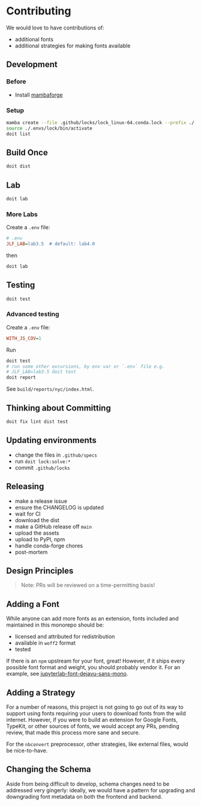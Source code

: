 # Contributing

We would love to have contributions of:

- additional fonts
- additional strategies for making fonts available

## Development

### Before

- Install [mambaforge](https://github.com/conda-forge/miniforge/releases/)

### Setup

```bash
mamba create --file .github/locks/lock_linux-64.conda.lock --prefix ./.envs/lock
source ./.envs/lock/bin/activate
doit list
```

## Build Once

```bash
doit dist
```

## Lab

```bash
doit lab
```

### More Labs

Create a `.env` file:

```ini
# .env
JLF_LAB=lab3.5  # default: lab4.0
```

then

```bash
doit lab
```

## Testing

```bash
doit test
```

### Advanced testing

Create a `.env` file:

```ini
WITH_JS_COV=1
```

Run

```bash
doit test
# run some other excursions, by env var or `.env` file e.g.
# JLF_LAB=lab3.5 doit test
doit report
```

See `build/reports/nyc/index.html`.

## Thinking about Committing

```bash
doit fix lint dist test
```

## Updating environments

- change the files in `.github/specs`
- run `doit lock:solve:*`
- commit `.github/locks`

## Releasing

- make a release issue
- ensure the CHANGELOG is updated
- wait for CI
- download the dist
- make a GitHub release off `main`
- upload the assets
- upload to PyPI, npm
- handle conda-forge chores
- post-mortem

## Design Principles

> Note: PRs will be reviewed on a time-permitting basis!

## Adding a Font

While anyone can add more fonts as an extension, fonts included and maintained in this
monorepo should be:

- licensed and attributed for redistribution
- available in `woff2` format
- tested

If there is an `npm` upstream for your font, great! However, if it ships every possible
font format and weight, you should probably vendor it. For an example, see
[jupyterlab-font-dejavu-sans-mono](./packages/jupyterlab-font-dejavu-sans-mono).

## Adding a Strategy

For a number of reasons, this project is not going to go out of its way to support using
fonts requiring your users to download fonts from the wild internet. However, if you
were to build an extension for Google Fonts, TypeKit, or other sources of fonts, we
would accept any PRs, pending review, that made this process more sane and secure.

For the `nbconvert` preprocessor, other strategies, like external files, would be
nice-to-have.

## Changing the Schema

Aside from being difficult to develop, schema changes need to be addressed very
gingerly: ideally, we would have a pattern for upgrading and downgrading font metadata
on both the frontend and backend.
